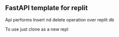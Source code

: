 ## FastAPI template for replit

Api performs Insert nd delete operation over replit db 

To use just clone as a new repl